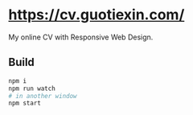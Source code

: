 # https://cv.guotiexin.com/

My online CV with Responsive Web Design.

## Build

```bash
npm i
npm run watch
# in another window
npm start
```
